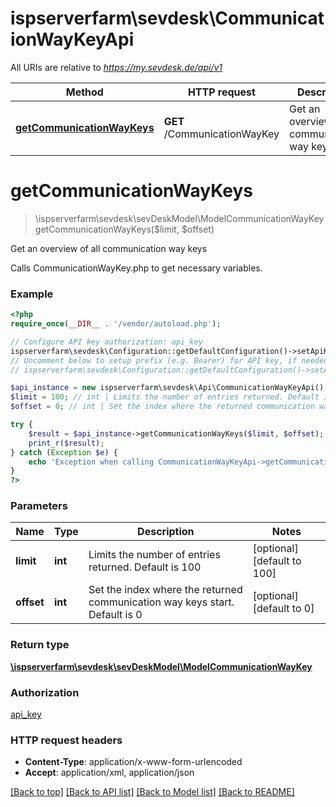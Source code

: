 # ispserverfarm\sevdesk\CommunicationWayKeyApi

All URIs are relative to *https://my.sevdesk.de/api/v1*

Method | HTTP request | Description
------------- | ------------- | -------------
[**getCommunicationWayKeys**](CommunicationWayKeyApi.md#getCommunicationWayKeys) | **GET** /CommunicationWayKey | Get an overview of all communication way keys


# **getCommunicationWayKeys**
> \ispserverfarm\sevdesk\sevDeskModel\ModelCommunicationWayKey getCommunicationWayKeys($limit, $offset)

Get an overview of all communication way keys

Calls CommunicationWayKey.php to get necessary variables.

### Example
```php
<?php
require_once(__DIR__ . '/vendor/autoload.php');

// Configure API key authorization: api_key
ispserverfarm\sevdesk\Configuration::getDefaultConfiguration()->setApiKey('token', 'YOUR_API_KEY');
// Uncomment below to setup prefix (e.g. Bearer) for API key, if needed
// ispserverfarm\sevdesk\Configuration::getDefaultConfiguration()->setApiKeyPrefix('token', 'Bearer');

$api_instance = new ispserverfarm\sevdesk\Api\CommunicationWayKeyApi();
$limit = 100; // int | Limits the number of entries returned. Default is 100
$offset = 0; // int | Set the index where the returned communication way keys start. Default is 0

try {
    $result = $api_instance->getCommunicationWayKeys($limit, $offset);
    print_r($result);
} catch (Exception $e) {
    echo 'Exception when calling CommunicationWayKeyApi->getCommunicationWayKeys: ', $e->getMessage(), PHP_EOL;
}
?>
```

### Parameters

Name | Type | Description  | Notes
------------- | ------------- | ------------- | -------------
 **limit** | **int**| Limits the number of entries returned. Default is 100 | [optional] [default to 100]
 **offset** | **int**| Set the index where the returned communication way keys start. Default is 0 | [optional] [default to 0]

### Return type

[**\ispserverfarm\sevdesk\sevDeskModel\ModelCommunicationWayKey**](../Model/ModelCommunicationWayKey.md)

### Authorization

[api_key](../../README.md#api_key)

### HTTP request headers

 - **Content-Type**: application/x-www-form-urlencoded
 - **Accept**: application/xml, application/json

[[Back to top]](#) [[Back to API list]](../../README.md#documentation-for-api-endpoints) [[Back to Model list]](../../README.md#documentation-for-models) [[Back to README]](../../README.md)

